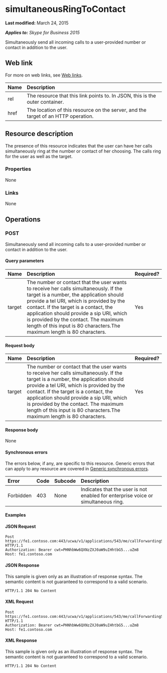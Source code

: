
# simultaneousRingToContact 

 **Last modified:** March 24, 2015

 _**Applies to:** Skype for Business 2015_

Simultaneously send all incoming calls to a user-provided number or contact in addition to the user.

## Web link
<a name="sectionSection0"> </a>

For more on web links, see [Web links](WebLinks.md).



|**Name**|**Description**|
|:-----|:-----|
|rel|The resource that this link points to. In JSON, this is the outer container.|
|href|The location of this resource on the server, and the target of an HTTP operation.|

## Resource description
<a name="sectionSection1"> </a>

The presence of this resource indicates that the user can have her calls simultaneously ring at the number or contact of her choosing. The calls ring for the user as well as the target.


### Properties

None


### Links

None


## Operations
<a name="sectionSection2"> </a>




### POST

Simultaneously send all incoming calls to a user-provided number or contact in addition to the user.


#### Query parameters





|**Name**|**Description**|**Required?**|
|:-----|:-----|:-----|
|target|The number or contact that the user wants to receive her calls simultaneously. If the target is a number, the application should provide a tel URI, which is provided by the contact. If the target is a contact, the application should provide a sip URI, which is provided by the contact. The maximum length of this input is 80 characters.The maximum length is 80 characters.|Yes|

#### Request body





|**Name**|**Description**|**Required?**|
|:-----|:-----|:-----|
|target|The number or contact that the user wants to receive her calls simultaneously. If the target is a number, the application should provide a tel URI, which is provided by the contact. If the target is a contact, the application should provide a sip URI, which is provided by the contact. The maximum length of this input is 80 characters.The maximum length is 80 characters.|Yes|

#### Response body

None


#### Synchronous errors

The errors below, if any, are specific to this resource. Generic errors that can apply to any resource are covered in [Generic synchronous errors](GenericSynchronousErrors.md).



|**Error**|**Code**|**Subcode**|**Description**|
|:-----|:-----|:-----|:-----|
|Forbidden|403|None|Indicates that the user is not enabled for enterprise voice or simultaneous ring.|

#### Examples




#### JSON Request


```
Post https://fe1.contoso.com:443/ucwa/v1/applications/543/me/callForwardingSettings/simultaneousRingSettings/simultaneousRingToContact HTTP/1.1
Authorization: Bearer cwt=PHNhbWw6QXNzZXJ0aW9uIHhtbG5...uZm8
Host: fe1.contoso.com

```


#### JSON Response

This sample is given only as an illustration of response syntax. The semantic content is not guaranteed to correspond to a valid scenario.


```
HTTP/1.1 204 No Content
```


#### XML Request


```
Post https://fe1.contoso.com:443/ucwa/v1/applications/543/me/callForwardingSettings/simultaneousRingSettings/simultaneousRingToContact HTTP/1.1
Authorization: Bearer cwt=PHNhbWw6QXNzZXJ0aW9uIHhtbG5...uZm8
Host: fe1.contoso.com
```


#### XML Response

This sample is given only as an illustration of response syntax. The semantic content is not guaranteed to correspond to a valid scenario.


```
HTTP/1.1 204 No Content
```

